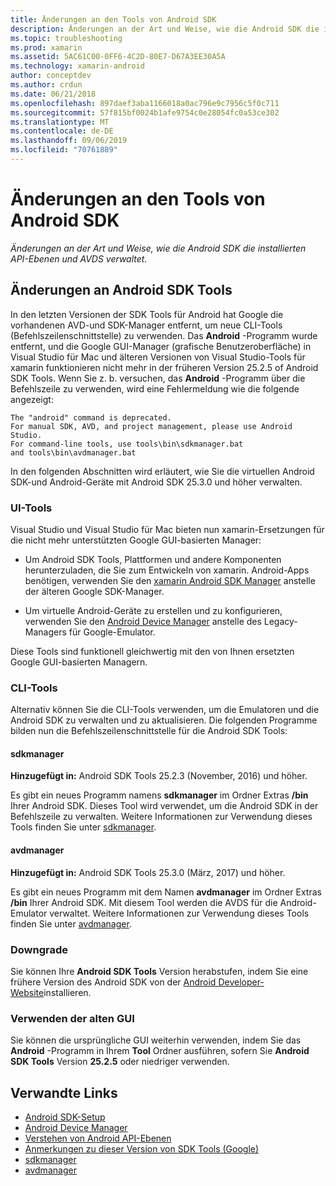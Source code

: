 ```yaml
---
title: Änderungen an den Tools von Android SDK
description: Änderungen an der Art und Weise, wie die Android SDK die installierten API-Ebenen und AVDS verwaltet.
ms.topic: troubleshooting
ms.prod: xamarin
ms.assetid: 5AC61C00-0FF6-4C2D-80E7-D67A3EE30A5A
ms.technology: xamarin-android
author: conceptdev
ms.author: crdun
ms.date: 06/21/2018
ms.openlocfilehash: 897daef3aba1166018a0ac796e9c7956c5f0c711
ms.sourcegitcommit: 57f815bf0024b1afe9754c0e28054fc0a53ce302
ms.translationtype: MT
ms.contentlocale: de-DE
ms.lasthandoff: 09/06/2019
ms.locfileid: "70761889"
---
```

# <a name="changes-to-the-android-sdk-tooling"></a>Änderungen an den Tools von Android SDK

_Änderungen an der Art und Weise, wie die Android SDK die installierten API-Ebenen und AVDS verwaltet._

## <a name="changes-to-android-sdk-tooling"></a>Änderungen an Android SDK Tools

In den letzten Versionen der SDK Tools für Android hat Google die vorhandenen AVD-und SDK-Manager entfernt, um neue CLI-Tools (Befehlszeilenschnittstelle) zu verwenden. Das **Android** -Programm wurde entfernt, und die Google GUI-Manager (grafische Benutzeroberfläche) in Visual Studio für Mac und älteren Versionen von Visual Studio-Tools für xamarin funktionieren nicht mehr in der früheren Version 25.2.5 of Android SDK Tools. Wenn Sie z. b. versuchen, das **Android** -Programm über die Befehlszeile zu verwenden, wird eine Fehlermeldung wie die folgende angezeigt:

```shell
The "android" command is deprecated.
For manual SDK, AVD, and project management, please use Android Studio.
For command-line tools, use tools\bin\sdkmanager.bat
and tools\bin\avdmanager.bat
```

In den folgenden Abschnitten wird erläutert, wie Sie die virtuellen Android SDK-und Android-Geräte mit Android SDK 25.3.0 und höher verwalten.

### <a name="ui-tools"></a>UI-Tools

Visual Studio und Visual Studio für Mac bieten nun xamarin-Ersetzungen für die nicht mehr unterstützten Google GUI-basierten Manager:

- Um Android SDK Tools, Plattformen und andere Komponenten herunterzuladen, die Sie zum Entwickeln von xamarin. Android-Apps benötigen, verwenden Sie den [xamarin Android SDK Manager](~/android/get-started/installation/android-sdk.md) anstelle der älteren Google SDK-Manager.

- Um virtuelle Android-Geräte zu erstellen und zu konfigurieren, verwenden Sie den [Android Device Manager](~/android/get-started/installation/android-emulator/device-manager.md) anstelle des Legacy-Managers für Google-Emulator.

Diese Tools sind funktionell gleichwertig mit den von Ihnen ersetzten Google GUI-basierten Managern.

### <a name="cli-tools"></a>CLI-Tools

Alternativ können Sie die CLI-Tools verwenden, um die Emulatoren und die Android SDK zu verwalten und zu aktualisieren. Die folgenden Programme bilden nun die Befehlszeilenschnittstelle für die Android SDK Tools:

#### <a name="sdkmanager"></a>sdkmanager

**Hinzugefügt in:** Android SDK Tools 25.2.3 (November, 2016) und höher.

Es gibt ein neues Programm namens **sdkmanager** im Ordner Extras **/bin** Ihrer Android SDK. Dieses Tool wird verwendet, um die Android SDK in der Befehlszeile zu verwalten. Weitere Informationen zur Verwendung dieses Tools finden Sie unter [sdkmanager](https://developer.android.com/studio/command-line/sdkmanager.html).

#### <a name="avdmanager"></a>avdmanager

**Hinzugefügt in:** Android SDK Tools 25.3.0 (März, 2017) und höher.

Es gibt ein neues Programm mit dem Namen **avdmanager** im Ordner Extras **/bin** Ihrer Android SDK. Mit diesem Tool werden die AVDS für die Android-Emulator verwaltet. Weitere Informationen zur Verwendung dieses Tools finden Sie unter [avdmanager](https://developer.android.com/studio/command-line/avdmanager.html).

### <a name="downgrading"></a>Downgrade

Sie können Ihre **Android SDK Tools** Version herabstufen, indem Sie eine frühere Version des Android SDK von der [Android Developer-Website](https://developer.android.com/studio/index.html)installieren.

### <a name="using-the-old-gui"></a>Verwenden der alten GUI

Sie können die ursprüngliche GUI weiterhin verwenden, indem Sie das **Android** -Programm in Ihrem **Tool** Ordner ausführen, sofern Sie **Android SDK Tools** Version **25.2.5** oder niedriger verwenden.

## <a name="related-links"></a>Verwandte Links

- [Android SDK-Setup](~/android/get-started/installation/android-sdk.md)
- [Android Device Manager](~/android/get-started/installation/android-emulator/device-manager.md)
- [Verstehen von Android API-Ebenen](~/android/app-fundamentals/android-api-levels.md)
- [Anmerkungen zu dieser Version von SDK Tools (Google)](https://developer.android.com/studio/releases/sdk-tools.html)
- [sdkmanager](https://developer.android.com/studio/command-line/sdkmanager.html)
- [avdmanager](https://developer.android.com/studio/command-line/avdmanager.html)
